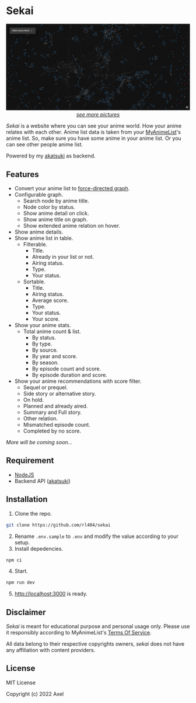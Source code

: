 # Sekai

<p align="center">
    <img src="https://raw.githubusercontent.com/rl404/sekai/master/public/images/main.jpg"><br>
    <a href='https://github.com/rl404/sekai/blob/master/gallery.md'><i>see more pictures</i></a>
</p>

_Sekai_ is a website where you can see your anime world. How your anime relates with each other. Anime list data is taken from your [MyAnimeList](https://myanimelist.net/)'s anime list. So, make sure you have some anime in your anime list. Or you can see other people anime list.

Powered by my [akatsuki](https://github.com/rl404/akatsuki) as backend.

## Features

- Convert your anime list to [force-directed graph](https://en.wikipedia.org/wiki/Force-directed_graph_drawing).
- Configurable graph.
  - Search node by anime title.
  - Node color by status.
  - Show anime detail on click.
  - Show anime title on graph.
  - Show extended anime relation on hover.
- Show anime details.
- Show anime list in table.
  - Filterable.
    - Title.
    - Already in your list or not.
    - Airing status.
    - Type.
    - Your status.
  - Sortable.
    - Title.
    - Airing status.
    - Average score.
    - Type.
    - Your status.
    - Your score.
- Show your anime stats.
  - Total anime count & list.
    - By status.
    - By type.
    - By source.
    - By year and score.
    - By season.
    - By episode count and score.
    - By episode duration and score.
- Show your anime recommendations with score filter.
  - Sequel or prequel.
  - Side story or alternative story.
  - On hold.
  - Planned and already aired.
  - Summary and Full story.
  - Other relation.
  - Mismatched episode count.
  - Completed by no score.

_More will be coming soon..._

## Requirement

- [NodeJS](https://nodejs.org/)
- Backend API ([akatsuki](https://github.com/rl404/akatsuki))

## Installation

1. Clone the repo.
```sh
git clone https://github.com/rl404/sekai
```
2. Rename `.env.sample` to `.env` and modify the value according to your setup.
3. Install depedencies.
```sh
npm ci
```
4. Start.
```sh
npm run dev
```
5. [http://localhost:3000](http://localhost:3000) is ready.

## Disclaimer

_Sekai_ is meant for educational purpose and personal usage only. Please use it responsibly according to MyAnimeList's [Terms Of Service](https://myanimelist.net/about/terms_of_use).

All data belong to their respective copyrights owners, _sekai_ does not have any affiliation with content providers.

## License

MIT License

Copyright (c) 2022 Axel